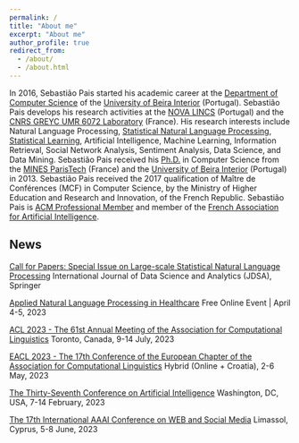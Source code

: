 ```yaml
---
permalink: /
title: "About me"
excerpt: "About me"
author_profile: true
redirect_from: 
  - /about/
  - /about.html
---
```



In 2016, Sebastião Pais started his academic career at the [Department of Computer Science](http://www.di.ubi.pt/) of the [University of Beira Interior](https://www.ubi.pt/) (Portugal). Sebastião Pais develops his research activities at the [NOVA LINCS](https://nova-lincs.di.fct.unl.pt/) (Portugal) and the [CNRS GREYC UMR 6072 Laboratory](http://www.greyc.fr/) (France). His research interests include Natural Language Processing, [Statistical Natural Language Processing](https://nlp.stanford.edu/fsnlp/), [Statistical Learning](https://www.statlearning.com/), Artificial Intelligence, Machine Learning, Information Retrieval, Social Network Analysis, Sentiment Analysis, Data Science, and Data Mining. Sebastião Pais received his [Ph.D.](https://goo.gl/mK4LGn) in Computer Science from the [MINES ParisTech](http://www.minesparis.psl.eu/) (France) and the [University of Beira Interior](https://www.ubi.pt/) (Portugal) in 2013. Sebastião Pais received the 2017 qualification of Maître de Conférences (MCF) in Computer Science, by the Ministry of Higher Education and Research and Innovation, of the French Republic.
Sebastião Pais is [ACM Professional Member](http://member.acm.org/~sebastiaopais) and member of the [French Association for Artificial Intelligence](https://afia.asso.fr/).

## News

[Call for Papers: Special Issue on Large-scale Statistical Natural Language Processing](https://www.springer.com/journal/41060/updates/19247002)
International Journal of Data Science and Analytics (JDSA), Springer

[Applied Natural Language Processing in Healthcare](https://www.nlpsummit.org/)
Free Online Event | April 4-5, 2023


[ACL 2023 - The 61st Annual Meeting of the Association for Computational Linguistics](https://2023.aclweb.org/)
Toronto, Canada, 9-14 July, 2023

[EACL 2023 - The 17th Conference of the European Chapter of the Association for Computational Linguistics](https://2023.eacl.org/)
Hybrid (Online + Croatia), 2-6 May, 2023

[The Thirty-Seventh Conference on Artificial Intelligence](https://aaai.org/Conferences/AAAI-23/)
Washington, DC, USA, 7-14 February, 2023

[The 17th International AAAI Conference on WEB and Social Media](https://www.icwsm.org/2023/index.html/index.html)
Limassol, Cyprus, 5-8 June, 2023

